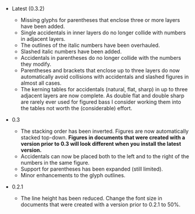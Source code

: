 - Latest (0.3.2)
	- Missing glyphs for parentheses that enclose three or more layers have been added.
	- Single accidentals in inner layers do no longer collide with numbers in adjacent layers.
	- The outlines of the italic numbers have been overhauled.
	- Slashed italic numbers have been added.
	- Accidentals in parentheses do no longer collide with the numbers they modify.
	- Parentheses and brackets that enclose up to three layers do now automatically avoid collisions with accidentals and slashed figures in almost all cases.
	- The kerning tables for accidentals (natural, flat, sharp) in up to three adjacent layers are now complete. As double flat and double sharp are rarely ever used for figured bass I consider working them into the tables not worth the (considerable) effort.
- 0.3
	- The stacking order has been inverted. Figures are now automatically stacked top-down. **Figures in documents that were created with a version prior to 0.3 will look different when you install the latest version.**
	- Accidentals can now be placed both to the left and to the right of the numbers in the same figure.
	- Support for parentheses has been expanded (still limited).
	- Minor enhancements to the glyph outlines.

- 0.2.1
	- The line height has been reduced. Change the font size in documents that were created with a version prior to 0.2.1 to 50%.
